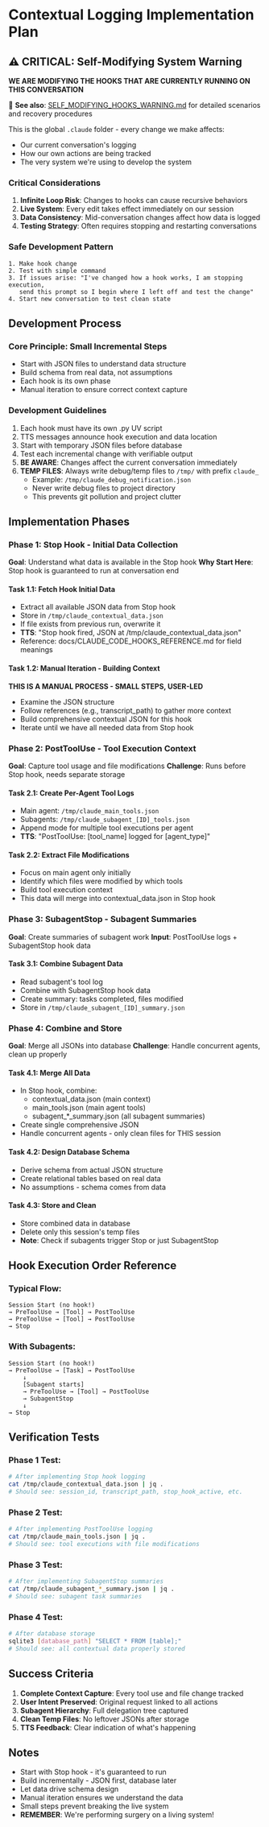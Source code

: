 # Contextual Logging Implementation Plan

## ⚠️ CRITICAL: Self-Modifying System Warning

**WE ARE MODIFYING THE HOOKS THAT ARE CURRENTLY RUNNING ON THIS CONVERSATION**

📖 **See also**: [SELF_MODIFYING_HOOKS_WARNING.md](docs/SELF_MODIFYING_HOOKS_WARNING.md) for detailed scenarios and recovery procedures

This is the global `.claude` folder - every change we make affects:
- Our current conversation's logging
- How our own actions are being tracked
- The very system we're using to develop the system

### Critical Considerations
1. **Infinite Loop Risk**: Changes to hooks can cause recursive behaviors
2. **Live System**: Every edit takes effect immediately on our session
3. **Data Consistency**: Mid-conversation changes affect how data is logged
4. **Testing Strategy**: Often requires stopping and restarting conversations

### Safe Development Pattern
```
1. Make hook change
2. Test with simple command
3. If issues arise: "I've changed how a hook works, I am stopping execution, 
   send this prompt so I begin where I left off and test the change"
4. Start new conversation to test clean state
```

## Development Process

### Core Principle: Small Incremental Steps
- Start with JSON files to understand data structure
- Build schema from real data, not assumptions
- Each hook is its own phase
- Manual iteration to ensure correct context capture

### Development Guidelines
1. Each hook must have its own .py UV script
2. TTS messages announce hook execution and data location
3. Start with temporary JSON files before database
4. Test each incremental change with verifiable output
5. **BE AWARE**: Changes affect the current conversation immediately
6. **TEMP FILES**: Always write debug/temp files to `/tmp/` with prefix `claude_`
   - Example: `/tmp/claude_debug_notification.json`
   - Never write debug files to project directory
   - This prevents git pollution and project clutter

## Implementation Phases

### Phase 1: Stop Hook - Initial Data Collection
**Goal**: Understand what data is available in the Stop hook
**Why Start Here**: Stop hook is guaranteed to run at conversation end

#### Task 1.1: Fetch Hook Initial Data
- Extract all available JSON data from Stop hook
- Store in `/tmp/claude_contextual_data.json`
- If file exists from previous run, overwrite it
- **TTS**: "Stop hook fired, JSON at /tmp/claude_contextual_data.json"
- Reference: docs/CLAUDE_CODE_HOOKS_REFERENCE.md for field meanings

#### Task 1.2: Manual Iteration - Building Context
**THIS IS A MANUAL PROCESS - SMALL STEPS, USER-LED**
- Examine the JSON structure
- Follow references (e.g., transcript_path) to gather more context
- Build comprehensive contextual JSON for this hook
- Iterate until we have all needed data from Stop hook

### Phase 2: PostToolUse - Tool Execution Context
**Goal**: Capture tool usage and file modifications
**Challenge**: Runs before Stop hook, needs separate storage

#### Task 2.1: Create Per-Agent Tool Logs
- Main agent: `/tmp/claude_main_tools.json`
- Subagents: `/tmp/claude_subagent_[ID]_tools.json`
- Append mode for multiple tool executions per agent
- **TTS**: "PostToolUse: [tool_name] logged for [agent_type]"

#### Task 2.2: Extract File Modifications
- Focus on main agent only initially
- Identify which files were modified by which tools
- Build tool execution context
- This data will merge into contextual_data.json in Stop hook

### Phase 3: SubagentStop - Subagent Summaries
**Goal**: Create summaries of subagent work
**Input**: PostToolUse logs + SubagentStop hook data

#### Task 3.1: Combine Subagent Data
- Read subagent's tool log
- Combine with SubagentStop hook data
- Create summary: tasks completed, files modified
- Store in `/tmp/claude_subagent_[ID]_summary.json`

### Phase 4: Combine and Store
**Goal**: Merge all JSONs into database
**Challenge**: Handle concurrent agents, clean up properly

#### Task 4.1: Merge All Data
- In Stop hook, combine:
  - contextual_data.json (main context)
  - main_tools.json (main agent tools)
  - subagent_*_summary.json (all subagent summaries)
- Create single comprehensive JSON
- Handle concurrent agents - only clean files for THIS session

#### Task 4.2: Design Database Schema
- Derive schema from actual JSON structure
- Create relational tables based on real data
- No assumptions - schema comes from data

#### Task 4.3: Store and Clean
- Store combined data in database
- Delete only this session's temp files
- **Note**: Check if subagents trigger Stop or just SubagentStop

## Hook Execution Order Reference

### Typical Flow:
```
Session Start (no hook!)
→ PreToolUse → [Tool] → PostToolUse
→ PreToolUse → [Tool] → PostToolUse
→ Stop
```

### With Subagents:
```
Session Start (no hook!)
→ PreToolUse → [Task] → PostToolUse
    ↓
    [Subagent starts]
    → PreToolUse → [Tool] → PostToolUse
    → SubagentStop
    ↓
→ Stop
```

## Verification Tests

### Phase 1 Test:
```bash
# After implementing Stop hook logging
cat /tmp/claude_contextual_data.json | jq .
# Should see: session_id, transcript_path, stop_hook_active, etc.
```

### Phase 2 Test:
```bash
# After implementing PostToolUse logging
cat /tmp/claude_main_tools.json | jq .
# Should see: tool executions with file modifications
```

### Phase 3 Test:
```bash
# After implementing SubagentStop summaries
cat /tmp/claude_subagent_*_summary.json | jq .
# Should see: subagent task summaries
```

### Phase 4 Test:
```bash
# After database storage
sqlite3 [database_path] "SELECT * FROM [table];"
# Should see: all contextual data properly stored
```

## Success Criteria

1. **Complete Context Capture**: Every tool use and file change tracked
2. **User Intent Preserved**: Original request linked to all actions
3. **Subagent Hierarchy**: Full delegation tree captured
4. **Clean Temp Files**: No leftover JSONs after storage
5. **TTS Feedback**: Clear indication of what's happening

## Notes

- Start with Stop hook - it's guaranteed to run
- Build incrementally - JSON first, database later
- Let data drive schema design
- Manual iteration ensures we understand the data
- Small steps prevent breaking the live system
- **REMEMBER**: We're performing surgery on a living system!